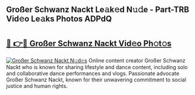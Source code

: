 ## Großer Schwanz Nackt Le𝚊k𝚎d N𝚞𝚍e - Part-TRB Vid𝚎o Le𝚊ks Photos ADPdQ

# <h2><a href="http://fb8aza.evod.top/?m=Gro%c3%9fer+Schwanz+Nackt">🔗 👉🔴 Großer Schwanz Nackt Vid𝚎o Ph𝚘t𝚘s</a></h2>

[![Großer Schwanz Nackt N𝚞d𝚎s](https://i.imgur.com/8V9OHl7.gif)](http://fb8aza.evod.top/?m=Gro%c3%9fer+Schwanz+Nackt)
Online content creator Großer Schwanz Nackt who is known for sharing lifestyle and dance content, including solo and collaborative dance performances and vlogs. Passionate advocate Großer Schwanz Nackt, known for their unwavering commitment to social justice and human rights. 
